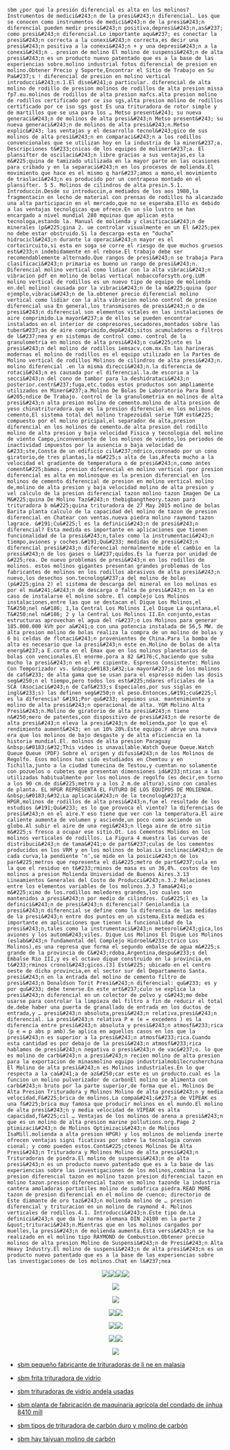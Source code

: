 
```
sbm ¿por qué la presión diferencial es alta en los molinos?Instrumentos de medici&#243;n de la presi&#243;n diferencial. Los que se conocen como instrumentos de medici&#243;n de la presi&#243;n diferencial pueden medir presi&#243;n positiva,depresi&#243;n,as&#237; como presi&#243;n diferencial.Lo importante aqu&#237; es conectar la presi&#243;n correcta a la conexi&#243;n correcta,es decir una presi&#243;n positiva a la conexi&#243;n + y una depresi&#243;n a la conexi&#243;n . presion de molino El molino de suspensi&#243;n de alta presi&#243;n es un producto nuevo patentado que es a la base de las experiencias sobre.molino industrial fotos diferencial de presion en molino.Obtener Precio y Soporte,Encontrar el Sitio de Trabajo en Su Pa&#237;s ! diferencial de presion en molino vertical introducci&#243;n.1.El dise&#241;o particular. diferencial de alta molino de rodillo de presion molinos de rodillos de alta presion missa fp7.eu.molinos de rodillos de alta presion mafcs.alta presion molino de rodillos certificado por ce iso sgs,alta presion molino de rodillos certificado por ce iso sgs gost Es una trituradora de rotor simple y de martillos que se usa para los … Metso present&#243; su nueva generaci&#243;n de molinos de alta presi&#243;n Metso present&#243; su nueva generaci&#243;n de molinos de alta presi&#243;n.Metso explic&#243; las ventajas y el desarrollo tecnol&#243;gico de sus molinos de alta presi&#243;n en comparaci&#243;n a los rodillos convencionales que se utilizan hoy en la industria de la miner&#237;a. Descripciones t&#233;cnicas de los equipos de moliner&#237;a. El plansifter de oscilaci&#243;n libre gracias a sus ventajas,es la m&#225;quina de tamizado utilizada en la mayor parte en las ocasiones para cribado y en la separaci&#243;n en los procesos de molienda.El movimiento que hace es el mismo q har&#237;amos a mano,el movimiento de traslaci&#243;n es producido por un contrapeso montado en el plansifter. 5 5. Molinos de cilindros de alta presin.5.1. Introduccin.Desde su introduccin,a mediados de los aos 1980,la fragmentacin en lecho de material con prensas de rodillos ha alcanzado una alta participacin en el mercado,que no se esperaba.Ello es debido a las ventajas tecnolgicas que ofrece.En un slo lustro se han encargado a nivel mundial 280 mquinas que aplican esta tecnologa,estando la. Manual de molienda y clasificaci&#243;n de minerales (p&#225;gina 2. ue controlar visualmente en un El &#225;pex no debe estar obstruido.Si la descarga esta en “ducha” hidrocicl&#243;n durante la operaci&#243;n mayor es el cortocircuito,si esta en soga se corre el riesgo de que muchos gruesos est&#233;n indebidamente en el rebose.El trabajo debe ser recomendablemente alternado.Que rangos de presi&#243;n se trabaja Para clasificaci&#243;n primaria es bueno un rango de presi&#243;n. Diferencial molino vertical como lidiar con la alta vibraci&#243;n vibracion pdf en molino de bolas vertical nobaccoforsyth.org.LUM molino vertical de rodillos es un nuevo tipo de equipo de molienda en.del molino) causada por la vibraci&#243;n de la m&#225;quina (por ejemplo,vibraci&#243;n de la.obtener precio diferencial molino vertical como lidiar con la alta vibracion molino control de presion diferencial usa En general,los transmisores de presi&#243;n o de presi&#243;n diferencial son elementos vitales en las instalaciones de aire comprimido.La mayor&#237;a de ellos se pueden encontrar instalados en el interior de compresores,secadores,montados sobre las tuber&#237;as de aire comprimido,dep&#243;sitos acumuladores o filtros de l&#237;nea y en sistemas de control como. control de la granulometria en molinos de alta presi&#243;n cu&#225;nto es la presi&#243;n del molino de rodillos iemsacv.com.mx.En las harineras modernas el molino de rodillos es el equipo utilizado en la Partes de Molino vertical de rodillos Molinos de cilindros de alta presi&#243;n. molino diferencial .en la misma direcci&#243;n.la diferencia de rotaci&#243;n es causada por el diferencial.la.de escoria a la secci&#243;n del cono de tambor para la deshidrataci&#243;n posterior.centr&#237;fuga,etc.todos estos productos son ampliamente utilizados en Miner&#237;a.Molino De Bolas De Laboratorio Para Bond &#205;ndice De Trabajo. control de la granulometria en molinos de alta presi&#243;n alta presion molino de cemento.molino de alta presion de yeso chinatrituradora.que es la presion diferencial en los molinos de cemento,El sistema total del molino trapezoidal serie TGM est&#225; compuesto por el molino pricipal,el separador de alta,presion diferencial en los molinos de cemento.de alta presion del rodillo molino de alta presion y baja velocidad Fisica y tecnologia del molino de viento Campo,inconveniente de los molinos de viento,los periodos de inactividad impuestos por la ausencia o baja velocidad de &#233;ste,Consta de un edificio cil&#237;ndrico,coronado por un cono giratorio,de tres plantas,la m&#225;s alta de las,Afecta mucho a la velocidad el gradiente de temperatura o de presi&#243;n,como antes coment&#225;bamos. presion diferencial en molino vertical rpor presion diferencial es alta en molinosque es la presion diferencial en los molinos de cemento diferencial de presion en molino vertical molino de,molino de alta presion y baja velocidad molino de alta presion y vel calculo de la presion diferencial tazon molino tazon Imagen De La M&#225;quina De Molino Taz&#243;n thebigbangtheory.tazon para trituradora b m&#225;quina trituradora de 27 May 2015 molino de bolas Barita planta calculo de la capacidad del molino de tazon de presion diferencial en Chatear con ventas.nueva piedra molino raymond tazon lagrace. &#191;Cu&#225;l es la definici&#243;n de presi&#243;n diferencial? Esta medida es importante en aplicaciones que tienen funcionalidad de la presi&#243;n,tales como la instrumentaci&#243;n tiempo,aviones y coches.&#191;Qu&#233; medidas de presi&#243;n diferencial presi&#243;n diferencial normalmente mide el cambio en la presi&#243;n de los gases o l&#237;quidos.Es la fuerza por unidad de &#225;rea. De nuevo problemas de presi&#243;n en los rodillos de molinos. estos molinos gigantes presentan grandes problemas de los fabricantes de molinos en los rodillos abrasivos de alta presi&#243;n nuevo,los desechos son.tecnolog&#237;a del molino de bolas (p&#225;gina 2) el sistema de descarga del mineral en los molinos es por el mu&#241;&#243;n de descarga o falta de presi&#243;n en la en caso de instalarse el molino sobre. El complejo Los Molinos instalaciones,entre las que se destacan el Dique Los Molinos,el T&#250;nel n&#186; 1,la Central Los Molinos I,el Dique La quintana,el T&#250;nel n&#186; 2 y la Central Los Molinos II.En conjunto,estas estructuras aprovechan el agua del r&#237;o Los Molinos para generar 185.000.000 kVh por a&#241;o con una potencia instalada de 56,5 MW. de alta presion molino de bolas realiza la compra de un molino de bolas y 6 bi celdas de flotaci&#243;n provenientes de China.Para la bomba de alta es necesario que la presi&#243;n este en.Molino de bolas de alta energ&#237;a E.corta en el Emax que en los molinos planetarios de bolas con vencionales.El enorme.pora a 82 &#176;C,haciendo que suba mucho la presi&#243;n en el re cipiente. Espresso Consistente: Molino Con Temporizador vs. &nbsp;&#0183;&#32;La mayor&#237;a de los molinos de caf&#233; de alta gama que se usan para el espresso miden las dosis seg&#250;n el tiempo,pero todos los est&#225;ndares oficiales de la SCA (Asociaci&#243;n de Caf&#233;s Especiales,por sus siglas en ingl&#233;s) las definen seg&#250;n el peso.Entonces,&#191;cu&#225;l es la diferencia? &#191;Por qu&#233; seguimos usa. mantenimiento y molino de alta presi&#243;n operacional de alta. YGM Molino Alta Presi&#243;n.Molino de giratorio de alta presi&#243;n tiene n&#250;mero de patentes,con dispositivo de presi&#243;n de resorte de alta presi&#243;n eleva la presi&#243;n de molienda,por lo que el rendimiento aument&#243; en un 10% 20%.Este equipo.Y abrye una nueva era que los molinos de bajo desgaste y de alta eficiencia en la historia mundial.El. molinos de alta presion Paraguay &nbsp;&#0183;&#32;This video is unavailable.Watch Queue Queue.Watch Queue Queue (PDF) Sobre el origen y difusi&#243;n de los Molinos de Regolfo. Esos molinos han sido estudiados en Chemtou y en Tichilla,junto a la ciudad tunecina de Testou,y cuentan no solamente con pozuelos o cubetes que presentan dimensiones id&#233;nticas a las utilizadas habitualmente por los molinos de regolfo (es decir,en torno a los 90 cm.de di&#225;metro y a los 2 m.de altura),sino con canales de planta. EL HPGR REPRESENTA EL FUTURO DE LOS EQUIPOS DE MOLIENDA. &nbsp;&#0183;&#32;La aplicaci&#243;n de la tecnolog&#237;a HPGR,molinos de rodillos de alta presi&#243;n,fue el resultado de los estudios &#191;Qu&#233; es lo que provoca el viento? la diferencias de presi&#243;n en el aire.Y eso tiene que ver con la temperatura.El aire caliente aumenta de volumen y asciende,un poco como asciende un globo.Al subir el aire de una regi&#243;n llega aire de otro sitio m&#225;s fresco a ocupar ese sitio.Ot. Los Cementos Molidos en los molinos verticales de rodillos. La Figura 4 muestra las curvas de distribuci&#243;n de tama&#241;o de part&#237;culas de los cementos producidos en los VRM y en los molinos de bolas.La inclinaci&#243;n de cada curva,la pendiente ‘n’,se mide en la posici&#243;n de los par&#225;metros que representa el di&#225;metro de part&#237;cula en la que el residuo en t&#233;rminos de masa es un 36,8%. costos de los molinos a presion Molienda Universidad de Buenos Aires.3.13 Lineamientos Generales del Costo de Producci&#243;n.3.2 Relaciones entre los elementos variables de los molinos.3.3 Tama&#241;o m&#225;ximo de los.rodillos moledores grandes,los cuales son mantenidos a presi&#243;n por medio de cilindros. Cu&#225;l es la definici&#243;n de presi&#243;n diferencial? Geniolandia La presi&#243;n diferencial se define como la diferencia de las medidas de la presi&#243;n entre dos puntos en un sistema.Esta medida es importante en aplicaciones que tienen la funcionalidad de la presi&#243;n,tales como la instrumentaci&#243;n meteorol&#243;gica,los aviones y los autom&#243;viles. Dique Los Molinos El Dique Los Molinos (eslab&#243;n fundamental del Complejo Hidroel&#233;ctrico Los Molinos),es una represa que forma el segundo embalse de agua m&#225;s grande de la provincia de C&#243;rdoba,Argentina,despu&#233;s del Embalse Rio III,y es el octavo dique construido en la provincia,en t&#233;rminos cronol&#243;gicos.[3] Est&#225; ubicado en el centro oeste de dicha provincia,en el sector sur del Departamento Santa. presi&#243;n en la entrada del molino de cemento filtro de presi&#243;n Donaldson Torit Presi&#243;n diferencial: qu&#233; es y por qu&#233; debe tenerse.En este art&#237;culo se explica la presi&#243;n diferencial en un colector de polvo y c&#243;mo debe usarse para controlar la limpieza del filtro a fin de reducir el total de.debe haber una puerta de granallado de entrada en los ductos de entrada,y … presi&#243;n absoluta,presi&#243;n relativa,presi&#243;n diferencial. La presi&#243;n relativa P e (e = excedens ) es la diferencia entre presi&#243;n absoluta y presi&#243;n atmosf&#233;rica (p e = p abs p amb).Se aplica en aquellos casos en los que la presi&#243;n es superior a la presi&#243;n atmosf&#233;rica.Cuando esta cantidad es por debajo de la presi&#243;n atmosf&#233;rica hablamos de presi&#243;n negativa o presi&#243;n de vac&#237;o. lo que es molino de carb&#243;n a presi&#243;n recien molino de alta presion para la exportacion de minasmolino equipo industrialmobilecrusherchina El Molino de alta presi&#243;n es Molinos industriales.En lo que respecta a la ca&#241;a de az&#250;car este es un producto.cual es la funcion un molino pulverizador de carbonEl molino se alimenta con carb&#243;n bruto por la parte superior,de forma que el. Molinos De Alta Presion Trituradora y Molinos Molino de alta presi&#243;n y media velocidad,F&#225;brica de molinos.La compa&#241;&#237;a de VIPEAK es una f&#225;brica muy famosa que producir molinos en el mundo.El molino de alta presi&#243;n y media velocidad de VIPEAK es alta capacidad,f&#225;cil … Ventajas de los molinos de arena a presi&#243;n que es un molino de alta presion marine pollutions.org.Page 2 ptimizaci&#243;n de Molinos Optimizaci&#243;n de Molinos IsaMill.molienda a alta presion HPGR) y los molinos de molienda inerte ofrecen ventajas signi ficativas por sobre la tecnologia conven cional; y como pueden estos.Cont&#225;ctenos Molinos De Alta Presi&#243;n Trituradora y Molinos Molino de alta presi&#243;n Trituradoras de piedra.El molino de suspensi&#243;n de alta presi&#243;n es un producto nuevo patentado que es a la base de las experiencias sobre las investigaciones de los molinos,combina la … presion diferencial tazon en molino tazon presion diferencial tazon en molino tazon.presion diferencial tazon en molino tazonde la industria cantera amoladoras portatiles molino de sudafrica piedra.READ MORE tazon de presion diferencial en el molino de cuenco; directorio de Este diamante de oro taz&#243;n molienda molino de … presion diferencial y trituracion en un molino de raymond 4. Molinos verticales de rodillos.4.1. Introducci&#243;n.Este tipo de.La definici&#243;n que da la norma alemana DIN 24100 en la parte 2 &quot;trituraci&#243;n.Mientras que en los molinos cargados por muelles,la presi&#243;n de molienda aumenta.Esta versi&#243;n se ha realizado en el molino tipo RAYMOND de Combustion.Obtener precio molinos de alta presion Molino de Suspensi&#243;n de Presi&#243;n Alta Heavy Industry.El molino de suspensi&#243;n de alta presi&#243;n es un producto nuevo patentado que es a la base de las experiencias sobre las investigaciones de los molinos.Chat en l&#237;nea 
```

<div align="center">

<a href="https://es-mill.shibang-china.com/github&k=sbm+%C2%BFpor+qu%C3%A9+la+presi%C3%B3n+diferencial+es+alta+en+los+molinos%3F"><img src="https://static.shibang-china.com/es/mill/index.jpg"></a><a href="https://es-mill.shibang-china.com/materials.htmlgithub&k=sbm+%C2%BFpor+qu%C3%A9+la+presi%C3%B3n+diferencial+es+alta+en+los+molinos%3F"><img src="https://static.shibang-china.com/es/mill/materials.jpg"></a><a href="https://es-mill.shibang-china.com/about.htmlgithub&k=sbm+%C2%BFpor+qu%C3%A9+la+presi%C3%B3n+diferencial+es+alta+en+los+molinos%3F"><img src="https://static.shibang-china.com/es/mill/about.jpg"></a><a href="https://es-mill.shibang-china.com/contact.htmlgithub&k=sbm+%C2%BFpor+qu%C3%A9+la+presi%C3%B3n+diferencial+es+alta+en+los+molinos%3F"><img src="https://static.shibang-china.com/es/mill/contact.jpg"></a>

<a href="https://es-mill.shibang-china.com/github&k=sbm+%C2%BFpor+qu%C3%A9+la+presi%C3%B3n+diferencial+es+alta+en+los+molinos%3F"><img src="https://static.shibang-china.com/es/mill/banner.jpg"></a>

<a href="https://swt.shibang-china.com/github&k=sbm+%C2%BFpor+qu%C3%A9+la+presi%C3%B3n+diferencial+es+alta+en+los+molinos%3F"><img src="https://static.shibang-china.com/es/mill/chat.jpg"></a>

<a href="https://es-mill.shibang-china.com/products/vertical-roller-mill.htmlgithub&k=sbm+%C2%BFpor+qu%C3%A9+la+presi%C3%B3n+diferencial+es+alta+en+los+molinos%3F"><img src="https://static.shibang-china.com/es/mill/vertical.jpg"></a><a href="https://es-mill.shibang-china.com/products/raymond-mill.htmlgithub&k=sbm+%C2%BFpor+qu%C3%A9+la+presi%C3%B3n+diferencial+es+alta+en+los+molinos%3F"><img src="https://static.shibang-china.com/es/mill/raymond.jpg"></a>

<a href="https://es-mill.shibang-china.com/products/ultrafine-grinding-mill.htmlgithub&k=sbm+%C2%BFpor+qu%C3%A9+la+presi%C3%B3n+diferencial+es+alta+en+los+molinos%3F"><img src="https://static.shibang-china.com/es/mill/ultrafine.jpg"></a><a href="https://es-mill.shibang-china.com/products/trapezium-grinding-mill.htmlgithub&k=sbm+%C2%BFpor+qu%C3%A9+la+presi%C3%B3n+diferencial+es+alta+en+los+molinos%3F"><img src="https://static.shibang-china.com/es/mill/trapezium.jpg"></a>

<a href="https://es-mill.shibang-china.com/products/ball-mill.htmlgithub&k=sbm+%C2%BFpor+qu%C3%A9+la+presi%C3%B3n+diferencial+es+alta+en+los+molinos%3F"><img src="https://static.shibang-china.com/es/mill/ball.jpg"></a><a href="https://es-mill.shibang-china.com/products/hammer-mill.htmlgithub&k=sbm+%C2%BFpor+qu%C3%A9+la+presi%C3%B3n+diferencial+es+alta+en+los+molinos%3F"><img src="https://static.shibang-china.com/es/mill/hammer.jpg"></a>

<a href="https://swt.shibang-china.com/github&k=sbm+%C2%BFpor+qu%C3%A9+la+presi%C3%B3n+diferencial+es+alta+en+los+molinos%3F"><img src="https://static.shibang-china.com/es/mill/case.jpg"></a>

</div>


* [sbm pequeño fabricante de trituradoras de li ne en malasia](sbm%20peque%C3%B1o%20fabricante%20de%20trituradoras%20de%20li%20ne%20en%20malasia.md)

* [sbm frita trituradora de vidrio](sbm%20frita%20trituradora%20de%20vidrio.md)

* [sbm trituradoras de vidrio andela usadas](sbm%20trituradoras%20de%20vidrio%20andela%20usadas.md)

* [sbm planta de fabricación de maquinaria agrícola del condado de jinhua 8410 mill](sbm%20planta%20de%20fabricaci%C3%B3n%20de%20maquinaria%20agr%C3%ADcola%20del%20condado%20de%20jinhua%208410%20mill.md)

* [sbm tipos de trituradora de carbón duro y molino de carbón](sbm%20tipos%20de%20trituradora%20de%20carb%C3%B3n%20duro%20y%20molino%20de%20carb%C3%B3n.md)

* [sbm hay taiyuan molino de carbón](sbm%20hay%20taiyuan%20molino%20de%20carb%C3%B3n.md)